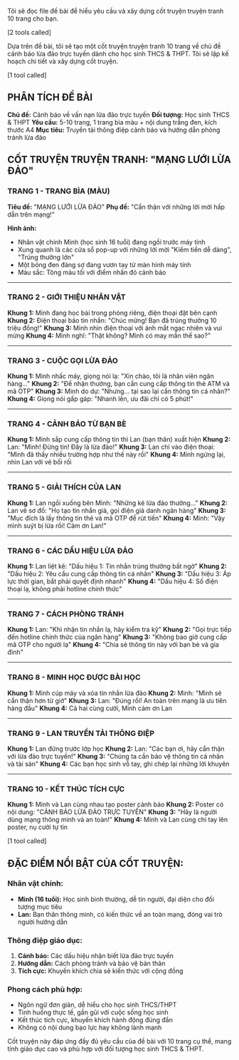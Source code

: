 Tôi sẽ đọc file đề bài để hiểu yêu cầu và xây dựng cốt truyện truyện tranh 10 trang cho bạn.


[2 tools called]

Dựa trên đề bài, tôi sẽ tạo một cốt truyện truyện tranh 10 trang về chủ đề cảnh báo lừa đảo trực tuyến dành cho học sinh THCS & THPT. Tôi sẽ lập kế hoạch chi tiết và xây dựng cốt truyện.


[1 tool called]

## PHÂN TÍCH ĐỀ BÀI

**Chủ đề:** Cảnh báo về vấn nạn lừa đảo trực tuyến
**Đối tượng:** Học sinh THCS & THPT
**Yêu cầu:** 5-10 trang, 1 trang bìa màu + nội dung trắng đen, kích thước A4
**Mục tiêu:** Truyền tải thông điệp cảnh báo và hướng dẫn phòng tránh lừa đảo

## CỐT TRUYỆN TRUYỆN TRANH: "MẠNG LƯỚI LỪA ĐẢO"

### **TRANG 1 - TRANG BÌA (MÀU)**
**Tiêu đề:** "MẠNG LƯỚI LỪA ĐẢO"
**Phụ đề:** "Cẩn thận với những lời mời hấp dẫn trên mạng!"

**Hình ảnh:** 
- Nhân vật chính Minh (học sinh 16 tuổi) đang ngồi trước máy tính
- Xung quanh là các cửa sổ pop-up với những lời mời "Kiếm tiền dễ dàng", "Trúng thưởng lớn"
- Một bóng đen đáng sợ đang vươn tay từ màn hình máy tính
- Màu sắc: Tông màu tối với điểm nhấn đỏ cảnh báo

---

### **TRANG 2 - GIỚI THIỆU NHÂN VẬT**
**Khung 1:** Minh đang học bài trong phòng riêng, điện thoại đặt bên cạnh
**Khung 2:** Điện thoại báo tin nhắn: "Chúc mừng! Bạn đã trúng thưởng 10 triệu đồng!"
**Khung 3:** Minh nhìn điện thoại với ánh mắt ngạc nhiên và vui mừng
**Khung 4:** Minh nghĩ: "Thật không? Mình có may mắn thế sao?"

---

### **TRANG 3 - CUỘC GỌI LỪA ĐẢO**
**Khung 1:** Minh nhấc máy, giọng nói lạ: "Xin chào, tôi là nhân viên ngân hàng..."
**Khung 2:** "Để nhận thưởng, bạn cần cung cấp thông tin thẻ ATM và mã OTP"
**Khung 3:** Minh do dự: "Nhưng... tại sao lại cần thông tin cá nhân?"
**Khung 4:** Giọng nói gấp gáp: "Nhanh lên, ưu đãi chỉ có 5 phút!"

---

### **TRANG 4 - CẢNH BÁO TỪ BẠN BÈ**
**Khung 1:** Minh sắp cung cấp thông tin thì Lan (bạn thân) xuất hiện
**Khung 2:** Lan: "Minh! Đừng tin! Đây là lừa đảo!"
**Khung 3:** Lan chỉ vào điện thoại: "Mình đã thấy nhiều trường hợp như thế này rồi"
**Khung 4:** Minh ngừng lại, nhìn Lan với vẻ bối rối

---

### **TRANG 5 - GIẢI THÍCH CỦA LAN**
**Khung 1:** Lan ngồi xuống bên Minh: "Những kẻ lừa đảo thường..."
**Khung 2:** Lan vẽ sơ đồ: "Họ tạo tin nhắn giả, gọi điện giả danh ngân hàng"
**Khung 3:** "Mục đích là lấy thông tin thẻ và mã OTP để rút tiền"
**Khung 4:** Minh: "Vậy mình suýt bị lừa rồi! Cảm ơn Lan!"

---

### **TRANG 6 - CÁC DẤU HIỆU LỪA ĐẢO**
**Khung 1:** Lan liệt kê: "Dấu hiệu 1: Tin nhắn trúng thưởng bất ngờ"
**Khung 2:** "Dấu hiệu 2: Yêu cầu cung cấp thông tin cá nhân"
**Khung 3:** "Dấu hiệu 3: Áp lực thời gian, bắt phải quyết định nhanh"
**Khung 4:** "Dấu hiệu 4: Số điện thoại lạ, không phải hotline chính thức"

---

### **TRANG 7 - CÁCH PHÒNG TRÁNH**
**Khung 1:** Lan: "Khi nhận tin nhắn lạ, hãy kiểm tra kỹ"
**Khung 2:** "Gọi trực tiếp đến hotline chính thức của ngân hàng"
**Khung 3:** "Không bao giờ cung cấp mã OTP cho người lạ"
**Khung 4:** "Chia sẻ thông tin này với bạn bè và gia đình"

---

### **TRANG 8 - MINH HỌC ĐƯỢC BÀI HỌC**
**Khung 1:** Minh cúp máy và xóa tin nhắn lừa đảo
**Khung 2:** Minh: "Mình sẽ cẩn thận hơn từ giờ"
**Khung 3:** Lan: "Đúng rồi! An toàn trên mạng là ưu tiên hàng đầu"
**Khung 4:** Cả hai cùng cười, Minh cảm ơn Lan

---

### **TRANG 9 - LAN TRUYỀN TẢI THÔNG ĐIỆP**
**Khung 1:** Lan đứng trước lớp học
**Khung 2:** Lan: "Các bạn ơi, hãy cẩn thận với lừa đảo trực tuyến!"
**Khung 3:** "Chúng ta cần bảo vệ thông tin cá nhân và tài sản"
**Khung 4:** Các bạn học sinh vỗ tay, ghi chép lại những lời khuyên

---

### **TRANG 10 - KẾT THÚC TÍCH CỰC**
**Khung 1:** Minh và Lan cùng nhau tạo poster cảnh báo
**Khung 2:** Poster có nội dung: "CẢNH BÁO LỪA ĐẢO TRỰC TUYẾN"
**Khung 3:** "Hãy là người dùng mạng thông minh và an toàn!"
**Khung 4:** Minh và Lan cùng chỉ tay lên poster, nụ cười tự tin


[1 tool called]

## ĐẶC ĐIỂM NỔI BẬT CỦA CỐT TRUYỆN:

### **Nhân vật chính:**
- **Minh (16 tuổi):** Học sinh bình thường, dễ tin người, đại diện cho đối tượng mục tiêu
- **Lan:** Bạn thân thông minh, có kiến thức về an toàn mạng, đóng vai trò người hướng dẫn

### **Thông điệp giáo dục:**
1. **Cảnh báo:** Các dấu hiệu nhận biết lừa đảo trực tuyến
2. **Hướng dẫn:** Cách phòng tránh và bảo vệ bản thân
3. **Tích cực:** Khuyến khích chia sẻ kiến thức với cộng đồng

### **Phong cách phù hợp:**
- Ngôn ngữ đơn giản, dễ hiểu cho học sinh THCS/THPT
- Tình huống thực tế, gần gũi với cuộc sống học sinh
- Kết thúc tích cực, khuyến khích hành động đúng đắn
- Không có nội dung bạo lực hay không lành mạnh

Cốt truyện này đáp ứng đầy đủ yêu cầu của đề bài với 10 trang cụ thể, mang tính giáo dục cao và phù hợp với đối tượng học sinh THCS & THPT.